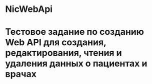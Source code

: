 # NicWebApi
 
# Тестовое задание по созданию Web API для создания, редактирования, чтения и удаления данных о пациентах и врачах 